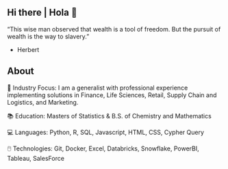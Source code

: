 ## Hi there | Hola 👋

“This wise man observed that wealth is a tool of freedom. But the pursuit of wealth is the way to slavery.”
- Herbert

## About

🔎 Industry Focus: I am a generalist with professional experience implementing solutions in Finance, Life Sciences, Retail, Supply Chain and Logistics, and Marketing. 

📚 Education: Masters of Statistics & B.S. of Chemistry and Mathematics

💻 Languages: Python, R, SQL, Javascript, HTML, CSS, Cypher Query

🖱️ Technologies: Git, Docker, Excel, Databricks, Snowflake, PowerBI, Tableau, SalesForce
<!--
**9Olive/9Olive** is a ✨ _special_ ✨ repository because its `README.md` (this file) appears on your GitHub profile.

Here are some ideas to get you started:

- 🔭 I’m currently working on ...
- 🌱 I’m currently learning ...
- 👯 I’m looking to collaborate on ...
- 🤔 I’m looking for help with ...
- 💬 Ask me about ...
- 📫 How to reach me: ...
- 😄 Pronouns: ...
- ⚡ Fun fact: ...
-->
